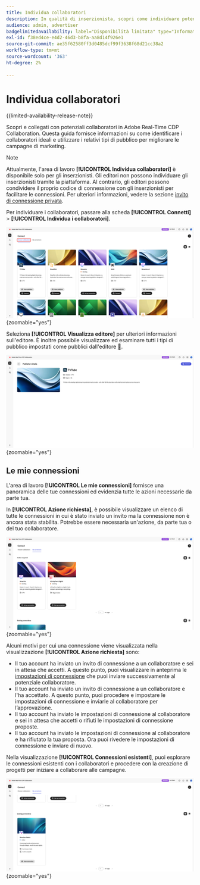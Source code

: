 ```yaml
---
title: Individua collaboratori
description: In qualità di inserzionista, scopri come individuare potenziali collaboratori con cui lavorare utilizzando Adobe Real-Time CDP Collaboration
audience: admin, advertiser
badgelimitedavailability: label="Disponibilità limitata" type="Informative" url="https://helpx.adobe.com/legal/product-descriptions/real-time-customer-data-platform-collaboration.html newtab=true"
exl-id: f38ed4ce-e4d2-46d3-b8fa-aa8d14f926e1
source-git-commit: ae35f62580ff3d0485dcf99f3638f68d21cc38a2
workflow-type: tm+mt
source-wordcount: '363'
ht-degree: 2%

---
```


# Individua collaboratori

{{limited-availability-release-note}}

Scopri e collegati con potenziali collaboratori in Adobe Real-Time CDP Collaboration. Questa guida fornisce informazioni su come identificare i collaboratori ideali e utilizzare i relativi tipi di pubblico per migliorare le campagne di marketing.

>[!NOTE]
>
>Attualmente, l&#39;area di lavoro **[!UICONTROL Individua collaboratori]** è disponibile solo per gli inserzionisti. Gli editori non possono individuare gli inserzionisti tramite la piattaforma. Al contrario, gli editori possono condividere il proprio codice di connessione con gli inserzionisti per facilitare le connessioni. Per ulteriori informazioni, vedere la sezione [invito di connessione privata](./establishing-connections.md#private-connection-invite).

Per individuare i collaboratori, passare alla scheda **[!UICONTROL Connetti]** > **[!UICONTROL Individua i collaboratori]**.

![Il dashboard [!UICONTROL Individua collaboratori] nell&#39;area di lavoro [!UICONTROL Connetti].](/help/assets/connect/discover-collaborators/discover-collaborators.png){zoomable="yes"}

Seleziona **[!UICONTROL Visualizza editore]** per ulteriori informazioni sull&#39;editore. È inoltre possibile visualizzare ed esaminare tutti i tipi di pubblico impostati come pubblici dall&#39;editore [&#128279;](/help/guide/setup/onboard-audiences.md#metadata-visibility).

![Dettagli di un singolo editore](/help/assets/connect/discover-collaborators/view-publisher-profile.png){zoomable="yes"}

## Le mie connessioni

L&#39;area di lavoro **[!UICONTROL Le mie connessioni]** fornisce una panoramica delle tue connessioni ed evidenzia tutte le azioni necessarie da parte tua.

In **[!UICONTROL Azione richiesta]**, è possibile visualizzare un elenco di tutte le connessioni in cui è stato inviato un invito ma la connessione non è ancora stata stabilita. Potrebbe essere necessaria un&#39;azione, da parte tua o del tuo collaboratore.

![Azione richiesta nella schermata Connessioni](/help/assets/connect/discover-collaborators/action-required-view.png){zoomable="yes"}

Alcuni motivi per cui una connessione viene visualizzata nella visualizzazione **[!UICONTROL Azione richiesta]** sono:

* Il tuo account ha inviato un invito di connessione a un collaboratore e sei in attesa che accetti. A questo punto, puoi visualizzare in anteprima le [impostazioni di connessione](/help/guide/glossary.md#connection-settings) che puoi inviare successivamente al potenziale collaboratore.
* Il tuo account ha inviato un invito di connessione a un collaboratore e l&#39;ha accettato. A questo punto, puoi procedere e impostare le impostazioni di connessione e inviarle al collaboratore per l’approvazione.
* Il tuo account ha inviato le impostazioni di connessione al collaboratore e sei in attesa che accetti o rifiuti le impostazioni di connessione proposte.
* Il tuo account ha inviato le impostazioni di connessione al collaboratore e ha rifiutato la tua proposta. Ora puoi rivedere le impostazioni di connessione e inviare di nuovo.

Nella visualizzazione **[!UICONTROL Connessioni esistenti]**, puoi esplorare le connessioni esistenti con i collaboratori e procedere con la creazione di progetti per iniziare a collaborare alle campagne.

![Visualizzazione connessioni esistenti nella schermata Connessioni personali](/help/assets/connect/discover-collaborators/existing-connections-view.png){zoomable="yes"}
